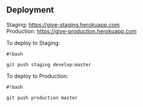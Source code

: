 ## Deployment ##

Staging: https://give-staging.herokuapp.com  
Production: https://give-production.herokuapp.com  
  
To deploy to Staging: 
```
#!bash

git push staging develop:master
```
To deploy to Production:

```
#!bash

git push production master
```
